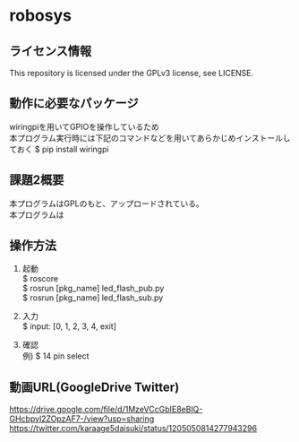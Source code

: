 # robosys

## ライセンス情報
This repository is licensed under the GPLv3 license, see LICENSE.

## 動作に必要なパッケージ
wiringpiを用いてGPIOを操作しているため
<br>本プログラム実行時には下記のコマンドなどを用いてあらかじめインストールしておく 
    $ pip install wiringpi


## 課題2概要
本プログラムはGPLのもと、アップロードされている。
<br>本プログラムは 

## 操作方法
  1. 起動<br>
    $ roscore  
    $ rosrun [pkg_name] led_flash_pub.py  
    $ rosrun [pkg_name] led_flash_sub.py
  
  2. 入力<br>
    $ input: [0, 1, 2, 3, 4, exit]
    
  3. 確認<br>
    例) $ 14 pin select 
    
## 動画URL(GoogleDrive Twitter)
https://drive.google.com/file/d/1MzeVCcGbIE8eBlQ-GHcbpvl2ZOpzAF7-/view?usp=sharing
https://twitter.com/karaage5daisuki/status/1205050814277943296
